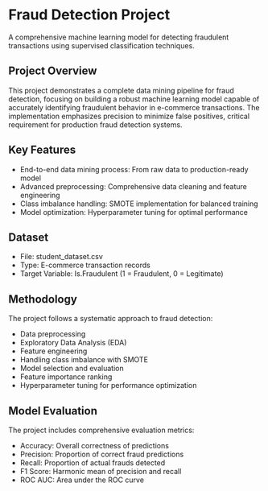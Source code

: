 # Fraud Detection Project

A comprehensive machine learning model for detecting fraudulent transactions using supervised classification techniques.

## Project Overview

This project demonstrates a complete data mining pipeline for fraud detection, focusing on building a robust machine learning model capable of accurately identifying fraudulent behavior in e-commerce transactions. 
The implementation emphasizes precision to minimize false positives, critical requirement for production fraud detection systems.

## Key Features

- End-to-end data mining process: From raw data to production-ready model
- Advanced preprocessing: Comprehensive data cleaning and feature engineering
- Class imbalance handling: SMOTE implementation for balanced training
- Model optimization: Hyperparameter tuning for optimal performance

## Dataset
- File: student_dataset.csv
- Type: E-commerce transaction records
- Target Variable: Is.Fraudulent (1 = Fraudulent, 0 = Legitimate)

## Methodology

The project follows a systematic approach to fraud detection:

- Data preprocessing
- Exploratory Data Analysis (EDA)
- Feature engineering
- Handling class imbalance with SMOTE
- Model selection and evaluation
- Feature importance ranking
- Hyperparameter tuning for performance optimization

## Model Evaluation

The project includes comprehensive evaluation metrics:
- Accuracy: Overall correctness of predictions
- Precision: Proportion of correct fraud predictions
- Recall: Proportion of actual frauds detected
- F1 Score: Harmonic mean of precision and recall
- ROC AUC: Area under the ROC curve
